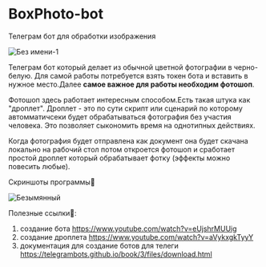 # BoxPhoto-bot
Телеграм бот для обработки изображения

![Без имени-1](https://user-images.githubusercontent.com/51737588/195874560-a2ad1603-fac2-4c3a-af69-72290aee8040.png)

Телеграм бот который делает из обычной цветной фотографии в черно-белую. Для самой работы потребуется взять токен бота и вставить в нужное место.Далее <b>самое важное для работы необходим фотошоп</b>.

Фотошоп здесь работает интересным способом.Есть такая штука как "дроплет". Дроплет - это по сути скрипт или сценарий по которому автомматичсеки будет обрабатываться фотография без участия человека. Это позволяет сыкономить время на однотипных действиях.

Когда фотография будет отправлена как документ она будет скачана локально на рабочий стол потом откроется фотошоп и сработает простой дроплет который обрабатывает фотку (эффекты можно повесить любые).

Скриншоты программы🦉

![Безымянный](https://user-images.githubusercontent.com/51737588/195874748-db5efd6b-3c85-45d8-9967-3d6e48c82fa2.png)


Полезные ссылки🔗:
1) создание бота https://www.youtube.com/watch?v=eUjshrMUUig
2) создание дроплета https://www.youtube.com/watch?v=aVykxgkTyyY
3) документация для создание ботов для телеги https://telegrambots.github.io/book/3/files/download.html
